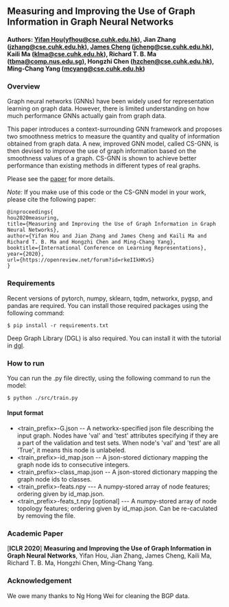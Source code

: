 ## Measuring and Improving the Use of Graph Information in Graph Neural Networks

#### Authors: [Yifan Hou](https://yifan-h.github.io/)(yfhou@cse.cuhk.edu.hk), Jian Zhang (jzhang@cse.cuhk.edu.hk), [James Cheng](https://www.cse.cuhk.edu.hk/~jcheng/) (jcheng@cse.cuhk.edu.hk), Kaili Ma (klma@cse.cuhk.edu.hk), Richard T. B. Ma (tbma@comp.nus.edu.sg), Hongzhi Chen (hzchen@cse.cuhk.edu.hk), Ming-Chang Yang (mcyang@cse.cuhk.edu.hk)

### Overview

Graph neural networks (GNNs) have been widely used for representation learning on graph data. However, there is limited understanding on how much performance GNNs actually gain from graph data. 

This paper introduces a context-surrounding GNN framework and proposes two smoothness metrics to measure the quantity and quality of information obtained from graph data. A new, improved GNN model, called CS-GNN, is then devised to improve the use of graph information based on the smoothness values of a graph. CS-GNN is shown to achieve better performance than existing methods in different types of real graphs. 

Please see the [paper](https://openreview.net/forum?id=rkeIIkHKvS) for more details.

*Note:* If you make use of this code or the CS-GNN model in your work, please cite the following paper:

    @inproceedings{
    hou2020measuring,
    title={Measuring and Improving the Use of Graph Information in Graph Neural Networks},
    author={Yifan Hou and Jian Zhang and James Cheng and Kaili Ma and Richard T. B. Ma and Hongzhi Chen and Ming-Chang Yang},
    booktitle={International Conference on Learning Representations},
    year={2020},
    url={https://openreview.net/forum?id=rkeIIkHKvS}
    }

### Requirements

Recent versions of pytorch, numpy, sklearn, tqdm, networkx, pygsp, and pandas are required. You can install those required packages using the following command:

	$ pip install -r requirements.txt

Deep Graph Library (DGL) is also required. You can install it with the tutorial in [dgl](https://docs.dgl.ai/install/index.html).

### How to run

You can run the .py file directly, using the following command to run the model:

	$ python ./src/train.py

#### Input format

* <train_prefix>-G.json -- A networkx-specified json file describing the input graph. Nodes have 'val' and 'test' attributes specifying if they are a part of the validation and test sets. When node's 'val' and 'test' are all 'True', it means this node is unlabeled.
* <train_prefix>-id_map.json -- A json-stored dictionary mapping the graph node ids to consecutive integers.
* <train_prefix>-class_map.json -- A json-stored dictionary mapping the graph node ids to classes.
* <train_prefix>-feats.npy --- A numpy-stored array of node features; ordering given by id_map.json.
* <train_prefix>-feats_t.npy [optional] --- A numpy-stored array of node topology features; ordering given by id_map.json. Can be re-caculated by removing the file.

### Academic Paper

[**ICLR 2020**] **Measuring and Improving the Use of Graph Information in Graph Neural Networks**, Yifan Hou, Jian Zhang, James Cheng, Kaili Ma, Richard T. B. Ma, Hongzhi Chen, Ming-Chang Yang.

### Acknowledgement
We owe many thanks to Ng Hong Wei for cleaning the BGP data.
